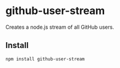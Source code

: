 github-user-stream
==================
Creates a node.js stream of all GitHub users.

Install
-------
`npm install github-user-stream`

